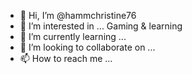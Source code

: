 - 👋 Hi, I’m @hammchristine76
- 👀 I’m interested in ... Gaming & learning
- 🌱 I’m currently learning ... 
- 💞️ I’m looking to collaborate on ...
- 📫 How to reach me ...

<!---
hammchristine76/hammchristine76 is a ✨ special ✨ repository because its `README.md` (this file) appears on your GitHub profile.
You can click the Preview link to take a look at your changes.
--->
